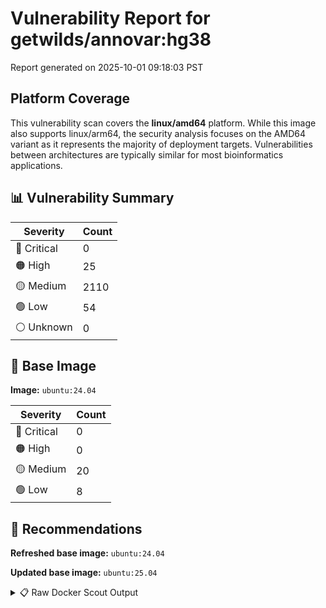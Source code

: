 # Vulnerability Report for getwilds/annovar:hg38

Report generated on 2025-10-01 09:18:03 PST

## Platform Coverage

This vulnerability scan covers the **linux/amd64** platform. While this image also supports linux/arm64, the security analysis focuses on the AMD64 variant as it represents the majority of deployment targets. Vulnerabilities between architectures are typically similar for most bioinformatics applications.

## 📊 Vulnerability Summary

| Severity | Count |
|----------|-------|
| 🔴 Critical | 0 |
| 🟠 High | 25 |
| 🟡 Medium | 2110 |
| 🟢 Low | 54 |
| ⚪ Unknown | 0 |

## 🐳 Base Image

**Image:** `ubuntu:24.04`

| Severity | Count |
|----------|-------|
| 🔴 Critical | 0 |
| 🟠 High | 0 |
| 🟡 Medium | 20 |
| 🟢 Low | 8 |

## 🔄 Recommendations

**Refreshed base image:** `ubuntu:24.04`

**Updated base image:** `ubuntu:25.04`

<details>
<summary>📋 Raw Docker Scout Output</summary>

```text
Target               │  getwilds/annovar:hg38  │    0C    25H   2110M    54L   
    digest             │  847059de8031                   │                               
  Base image           │  ubuntu:24.04                   │    0C     0H    20M     8L    
  Refreshed base image │  ubuntu:24.04                   │    0C     0H     5M     6L    
                       │                                 │                 -15     -2    
  Updated base image   │  ubuntu:25.04                   │    0C     0H     7M     6L    
                       │                                 │                 -13     -2    

What's next:
    View vulnerabilities → docker scout cves getwilds/annovar:hg38
    View base image update recommendations → docker scout recommendations getwilds/annovar:hg38
    Include policy results in your quickview by supplying an organization → docker scout quickview getwilds/annovar:hg38 --org <organization>
```
</details>
